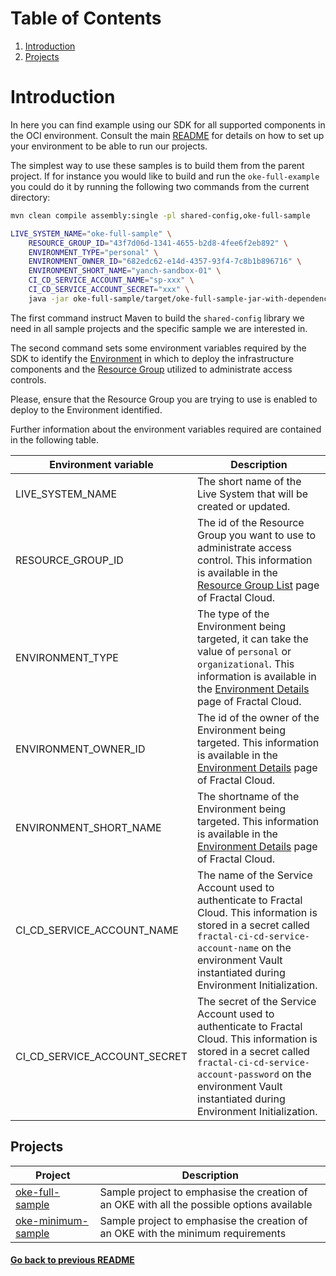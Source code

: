# Table of Contents
1. [Introduction](#introduction)
2. [Projects](#projects)
# Introduction

In here you can find example using our SDK for all supported components in the OCI environment.
Consult the main [README](../README.md) for details on how to set up your environment to be able to run our projects.

The simplest way to use these samples is to build them from the parent project.
If for instance you would like to build and run the `oke-full-example` you could do it by running the following two 
commands from the current directory:

```bash
mvn clean compile assembly:single -pl shared-config,oke-full-sample

LIVE_SYSTEM_NAME="oke-full-sample" \
    RESOURCE_GROUP_ID="43f7d06d-1341-4655-b2d8-4fee6f2eb892" \
    ENVIRONMENT_TYPE="personal" \
    ENVIRONMENT_OWNER_ID="682edc62-e14d-4357-93f4-7c8b1b896716" \
    ENVIRONMENT_SHORT_NAME="yanch-sandbox-01" \
    CI_CD_SERVICE_ACCOUNT_NAME="sp-xxx" \
    CI_CD_SERVICE_ACCOUNT_SECRET="xxx" \
    java -jar oke-full-sample/target/oke-full-sample-jar-with-dependencies.jar
```

The first command instruct Maven to build the `shared-config` library we need in all sample projects and the specific sample we are interested in.

The second command sets some environment variables required by the SDK to identify the [Environment](https://fractal.cloud/docs/definitions/concepts/) in which to deploy 
the infrastructure components and the [Resource Group](https://fractal.cloud/docs/definitions/concepts/) utilized to administrate access controls. 

Please, ensure that the Resource Group you are trying to use is enabled to deploy to the Environment identified.

Further information about the environment variables required are contained in the following table.

| Environment variable 	        | Description                                                                                                                                                                                                                                    |
|-------------------------------|------------------------------------------------------------------------------------------------------------------------------------------------------------------------------------------------------------------------------------------------|
| LIVE_SYSTEM_NAME    	         | The short name of the Live System that will be created or updated. 	                                                                                                                                                                           |
| RESOURCE_GROUP_ID             | The id of the Resource Group you want to use to administrate access control. This information is available in the [Resource Group List](https://fractal.cloud/resource-groups) page of Fractal Cloud.                                          |
| ENVIRONMENT_TYPE        	     | The type of the Environment being targeted, it can take the value of `personal` or `organizational`. This information is available in the [Environment Details](https://fractal.cloud/environments) page of Fractal Cloud.             	       |
| ENVIRONMENT_OWNER_ID          | The id of the owner of the Environment being targeted. This information is available in the [Environment Details](https://fractal.cloud/environments) page of Fractal Cloud.                                                                   |
| ENVIRONMENT_SHORT_NAME        | The shortname of the Environment being targeted. This information is available in the [Environment Details](https://fractal.cloud/environments) page of Fractal Cloud.                                                                         |
| CI_CD_SERVICE_ACCOUNT_NAME    | The name of the Service Account used to authenticate to Fractal Cloud. This information is stored in a secret called `fractal-ci-cd-service-account-name` on the environment Vault instantiated during Environment Initialization.         |
| CI_CD_SERVICE_ACCOUNT_SECRET  | The secret of the Service Account used to authenticate to Fractal Cloud. This information is stored in a secret called `fractal-ci-cd-service-account-password` on the environment Vault instantiated during Environment Initialization. 	 |

## Projects

| Project                                                                      	 | Description                                                                               	 |
|--------------------------------------------------------------------------------|---------------------------------------------------------------------------------------------|
| [ oke-full-sample ]( ./oke-full-sample/ )                                   	  | Sample project to emphasise the creation of an OKE with all the possible options available  |
| [ oke-minimum-sample ]( ./oke-minimum-sample/ )                              	 | Sample project to emphasise the creation of an OKE with the minimum requirements            |

#### [Go back to previous README](../README.md)